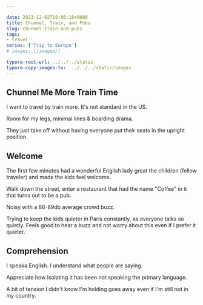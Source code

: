 ```yaml
---

date: 2023-12-02T19:06:18+0000
title: Chunnel, Train, and Pubs
slug: chunnel-train-and-pubs
tags:
- travel
series: ['Trip to Europe']
# images: [/images/]

typora-root-url: ../../../static
typora-copy-images-to:  ../../../static/images
---
```


## Chunnel Me More Train Time

I want to travel by train more.
It's not standard in the US.

Room for my legs, minimal lines & boarding drama.

They just take off without having everyone put their seats in the upright position.

## Welcome

The first few minutes had a wonderful English lady great the children (fellow traveler) and made the kids feel welcome.

Walk down the street, enter a restaurant that had the name "Coffee" in it that turns out to be a pub.

Noisy with a 86-89db average crowd buzz.

Trying to keep the kids quieter in Paris constantly, as everyone talks so quietly.
Feels good to hear a buzz and not worry about this even if I prefer it quieter.

## Comprehension

I speaka English.
I understand what people are saying.

Appreciate how isolating it has been not speaking the primary language.

A bit of tension I didn't know I'm holding goes away even if I'm still not in my country.
